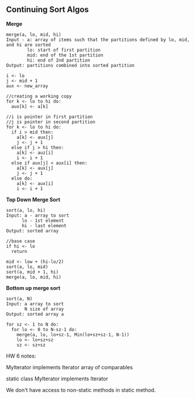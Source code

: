 ## Continuing Sort Algos

**Merge**
```
merge(a, lo, mid, hi)
Input - a: array of items such that the partitions defined by lo, mid, and hi are sorted
        lo: start of first partition
        mid: end of the 1st partition
        hi: end of 2nd partition
Output: partitions combined into sorted partition

i <- lo
j <- mid + 1
aux <- new_array

//creating a working copy
for k <- lo to hi do:
  aux[k] <- a[k]

//i is pointer in first partition
//j is pointer in second partition
for k <- lo to hi do:
  if i > mid then:
    a[k] <- aux[j]
    j <- j + 1
  else if j > hi then:
    a[k] <- auz[i]
    i <- i + 1
  else if aux[j] < aux[i] then:
    a[k] <- aux[j]
    j <- j + 1
  else do:
    a[k] <- aux[i]
    i <- i + 1
```

**Top Down Merge Sort**

```
sort(a, lo, hi)
Input: a - array to sort
      lo - 1st element
      hi - last element
Output: sorted array

//base case
if hi <- lo
  return

mid <- low + (hi-lo/2)
sort(a, lo, mid)
sort(a, mid + 1, hi)
merge(a, lo, mid, hi)
```

**Bottom up merge sort**

```
sort(a, N)
Input: a array to sort
       N size of array
Output: sorted array a

for sz <- 1 to N do:
  for lo <- 0 to N-sz-1 do:
    merge(a, lo, lo+sz-1, Min(lo+sz+sz-1, N-1))
    lo <- lo+sz+sz
    sz <- sz+sz
```

HW 6 notes:

MyIterator implements Iterator<Comparable>
 array of comparables

static class MyIterator implements Iterator<playingCard>

We don't have access to non-static methods in static method.
